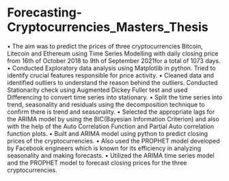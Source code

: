 # Forecasting-Cryptocurrencies_Masters_Thesis
•	The aim was to predict the prices of three cryptocurrencies Bitcoin, Litecoin and Ethereum using Time Series Modelling with daily closing price from 16th of October 2018 to 9th of September 2021for a total of 1073 days. 
•	Conducted Exploratory data analysis using Matplotlib in python. Tried to identify crucial features responsible for price activity.
•	Cleaned data and identified outliers to understand the reason behind the outliers. Conducted Stationarity check using Augmented Dickey Fuller test and used Differencing to convert time series into stationary. 
•	Split the time series into trend, seasonality and residuals using the decomposition technique to confirm there is trend and seasonality.
•	Selected the appropriate lags for the ARIMA model by using the BIC(Bayesian Information Criterion) and also with the help of the Auto Correlation Function and Partial Auto correlation function plots.
•	Built and ARIMA model using python to predict closing prices of the cryptocurrencies.
•	Also used the PROPHET model developed by Facebook engineers which is known for its efficiency in analyzing seasonality and making forecasts.
•	Utilized the ARIMA time series model and the PROPHET model to forecast closing prices for the three cryptocurrencies.
